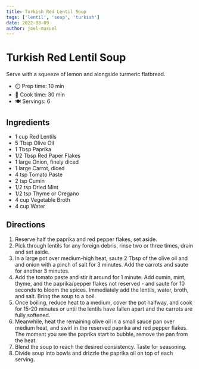 ```yaml
---
title: Turkish Red Lentil Soup
tags: ['lentil', 'soup', 'turkish']
date: 2022-08-09
author: joel-maxuel
---
```


# Turkish Red Lentil Soup

Serve with a squeeze of lemon and alongside turmeric flatbread.

- ⏲️ Prep time: 10 min
- 🍳 Cook time: 30 min
- 🍽️ Servings: 6

## Ingredients

- 1 cup Red Lentils
- 5 Tbsp Olive Oil
- 1 Tbsp Paprika
- 1/2 Tbsp Red Paper Flakes
- 1 large Onion, finely diced
- 1 large Carrot, diced
- 4 tsp Tomato Paste
- 2 tsp Cumin
- 1/2 tsp Dried Mint
- 1/2 tsp Thyme or Oregano
- 4 cup Vegetable Broth
- 4 cup Water

## Directions

1. Reserve half the paprika and red pepper flakes, set aside.
2. Pick through lentils for any foreign debris, rinse two or three times, drain and set aside.
3. In a large pot over medium-high heat, saute 2 Tbsp of the olive oil and and onion with a pinch of salt for 3 minutes. Add the carrots and saute for another 3 minutes.
4. Add the tomato paste and stir it around for 1 minute. Add cumin, mint, thyme, and the paprika/pepper flakes not reserved - and saute for 10 seconds to bloom the spices. Immediately add the lentils, water, broth, and salt. Bring the soup to a boil.
5. Once boiling, reduce heat to a medium, cover the pot halfway, and cook for 15-20 minutes or until the lentils have fallen apart and the carrots are fully softened.
6. Meanwhile, heat the remaining olive oil in a small sauce pan over medium heat, and swirl in the reserved paprika and red pepper flakes. The moment you see the paprika start to bubble, remove the pan from the heat.
7. Blend the soup to reach the desired consistency. Taste for seasoning. 
8. Divide soup into bowls and drizzle the paprika oil on top of each serving.
